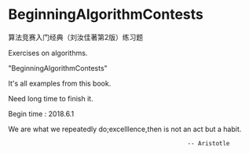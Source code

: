 # BeginningAlgorithmContests
算法竞赛入门经典（刘汝佳著第2版）练习题

Exercises on algorithms.

"BeginningAlgorithmContests"

It's all examples from this book.

Need long time to finish it. 

Begin time : 2018.6.1

We are what we repeatedly do;excelllence,then is not an act but a habit.

                                                       -- Aristotle
